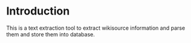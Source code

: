# Introduction

This is a text extraction tool to extract wikisource information and parse them and store them into database.
